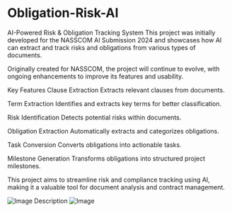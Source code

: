 # Obligation-Risk-AI
AI-Powered Risk & Obligation Tracking System
This project was initially developed for the NASSCOM AI Submission 2024 and showcases how AI can extract and track risks and obligations from various types of documents.

Originally created for NASSCOM, the project will continue to evolve, with ongoing enhancements to improve its features and usability.

Key Features
Clause Extraction
Extracts relevant clauses from documents.

Term Extraction
Identifies and extracts key terms for better classification.

Risk Identification
Detects potential risks within documents.

Obligation Extraction
Automatically extracts and categorizes obligations.

Task Conversion
Converts obligations into actionable tasks.

Milestone Generation
Transforms obligations into structured project milestones.

This project aims to streamline risk and compliance tracking using AI, making it a valuable tool for document analysis and contract management.

![Image Description](https://raw.githubusercontent.com/your-username/repository-name/main/images/logo.png)
![Image](https://github.com/user-attachments/assets/2c9dfd76-69bd-450f-a211-e2121609e823)
